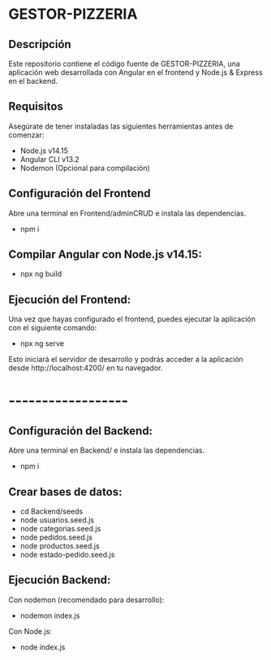 # GESTOR-PIZZERIA

## Descripción
Este repositorio contiene el código fuente de GESTOR-PIZZERIA, una aplicación web desarrollada con Angular en el frontend y Node.js & Express en el backend.

## Requisitos
Asegúrate de tener instaladas las siguientes herramientas antes de comenzar:
- Node.js v14.15
- Angular CLI v13.2
- Nodemon (Opcional para compilación)

## Configuración del Frontend
Abre una terminal en Frontend/adminCRUD e instala las dependencias.
- npm i

## Compilar Angular con Node.js v14.15:
- npx ng build

## Ejecución del Frontend: 
Una vez que hayas configurado el frontend, puedes ejecutar la aplicación con el siguiente comando:
- npx ng serve

Esto iniciará el servidor de desarrollo y podrás acceder a la aplicación desde http://localhost:4200/ en tu navegador.

# ------------------

## Configuración del Backend: 
Abre una terminal en Backend/ e instala las dependencias.
- npm i

## Crear bases de datos:
- cd Backend/seeds
- node usuarios.seed.js
- node categorias.seed.js
- node pedidos.seed.js
- node productos.seed.js
- node estado-pedido.seed.js

## Ejecución Backend:
Con nodemon (recomendado para desarrollo):
- nodemon index.js

Con Node.js:
- node index.js
